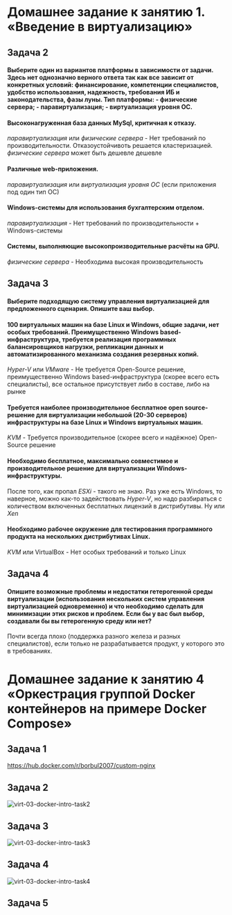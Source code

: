 # Домашнее задание к занятию 1.  «Введение в виртуализацию»

## Задача 2
#### Выберите один из вариантов платформы в зависимости от задачи. Здесь нет однозначно верного ответа так как все зависит от конкретных условий: финансирование, компетенции специалистов, удобство использования, надежность, требования ИБ и законодательства, фазы луны. Тип платформы: - физические сервера; - паравиртуализация; - виртуализация уровня ОС.

#### Высоконагруженная база данных MySql, критичная к отказу.
_паравиртуализация_ или _физические сервера_ - Нет требований по производительности. Отказоустойчивоть решается кластеризацией. _физические сервера_ может быть дешевле дешевле

#### Различные web-приложения.
_паравиртуализация_ или _виртуализация уровня ОС_ (если приложения под один тип ОС)
  
#### Windows-системы для использования бухгалтерским отделом.
_паравиртуализация_ - Нет требований по производительности + Windows-системы

#### Системы, выполняющие высокопроизводительные расчёты на GPU.
_физические сервера_ - Необходима высокая производительность

## Задача 3
#### Выберите подходящую систему управления виртуализацией для предложенного сценария. Опишите ваш выбор.

####  100 виртуальных машин на базе Linux и Windows, общие задачи, нет особых требований. Преимущественно Windows based-инфраструктура, требуется реализация программных балансировщиков нагрузки, репликации данных и автоматизированного механизма создания резервных копий.
_Hyper-V_ или _VMware_ - Не требуется Open-Source решение, преимущественно Windows based-инфраструктура (скорее всего есть специалисты), все остальное присутствует либо в составе, либо на рынке

#### Требуется наиболее производительное бесплатное open source-решение для виртуализации небольшой (20-30 серверов) инфраструктуры на базе Linux и Windows виртуальных машин.
_KVM_ - Требуется производительное (скорее всего и надёжное) Open-Source решение 

#### Необходимо бесплатное, максимально совместимое и производительное решение для виртуализации Windows-инфраструктуры.
После того, как пропал _ESXi_ - такого не знаю. Раз уже есть Windows, то наверное, можно как-то задействовать _Hyper-V_, но надо разбираться с количеством включенных бесплатных лицензий в дистрибутивы. Ну или _Xen_

#### Необходимо рабочее окружение для тестирования программного продукта на нескольких дистрибутивах Linux.
_KVM_ или VirtualBox - Нет особых требований и только Linux

## Задача 4
#### Опишите возможные проблемы и недостатки гетерогенной среды виртуализации (использования нескольких систем управления виртуализацией одновременно) и что необходимо сделать для минимизации этих рисков и проблем. Если бы у вас был выбор, создавали бы вы гетерогенную среду или нет?
Почти всегда плохо (поддержка разного железа и разных специалистов), если только не разрабатывается продукт, у которого это в требованиях.


# Домашнее задание к занятию 4 «Оркестрация группой Docker контейнеров на примере Docker Compose»

## Задача 1
https://hub.docker.com/r/borbul2007/custom-nginx
## Задача 2
![virt-03-docker-intro-task2](https://github.com/user-attachments/assets/14de21b3-2d87-4dcf-bff1-9eebad07dd2a)
## Задача 3
![virt-03-docker-intro-task3](https://github.com/user-attachments/assets/7b88889f-de15-4434-935e-020588eb13bf)
## Задача 4
![virt-03-docker-intro-task4](https://github.com/user-attachments/assets/db2234c1-3b18-43b0-a99c-1e6ee3c2c9d8)
## Задача 5
